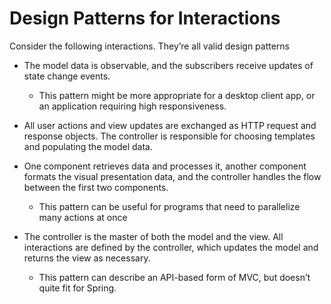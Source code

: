 # Design Patterns for Interactions
Consider the following interactions. They’re all valid design patterns

-   The model data is observable, and the subscribers receive updates of state change events.
	- This pattern might be more appropriate for a desktop client app, or an application requiring high responsiveness.
    
-   All user actions and view updates are exchanged as HTTP request and response objects. The controller is responsible for choosing templates and populating the model data.
    
-   One component retrieves data and processes it, another component formats the visual presentation data, and the controller handles the flow between the first two components.
	- This pattern can be useful for programs that need to parallelize many actions at once
    
-   The controller is the master of both the model and the view. All interactions are defined by the controller, which updates the model and returns the view as necessary.
	- This pattern can describe an API-based form of MVC, but doesn’t quite fit for Spring.